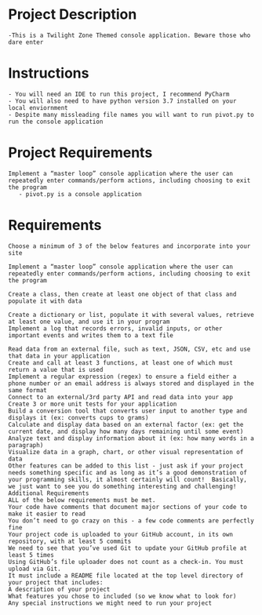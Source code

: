# Project Description
    -This is a Twilight Zone Themed console application. Beware those who dare enter

# Instructions
    - You will need an IDE to run this project, I recommend PyCharm
    - You will also need to have python version 3.7 installed on your local enviornment
    - Despite many missleading file names you will want to run pivot.py to run the console application

# Project Requirements
    Implement a “master loop” console application where the user can repeatedly enter commands/perform actions, including choosing to exit the program
       - pivot.py is a console application
 
 
# Requirements
    Choose a minimum of 3 of the below features and incorporate into your site
    
    Implement a “master loop” console application where the user can repeatedly enter commands/perform actions, including choosing to exit the program
    
    Create a class, then create at least one object of that class and populate it with data
    
    Create a dictionary or list, populate it with several values, retrieve at least one value, and use it in your program
    Implement a log that records errors, invalid inputs, or other important events and writes them to a text file
    
    Read data from an external file, such as text, JSON, CSV, etc and use that data in your application
    Create and call at least 3 functions, at least one of which must return a value that is used
    Implement a regular expression (regex) to ensure a field either a phone number or an email address is always stored and displayed in the same format
    Connect to an external/3rd party API and read data into your app
    Create 3 or more unit tests for your application
    Build a conversion tool that converts user input to another type and displays it (ex: converts cups to grams)
    Calculate and display data based on an external factor (ex: get the current date, and display how many days remaining until some event)
    Analyze text and display information about it (ex: how many words in a paragraph)
    Visualize data in a graph, chart, or other visual representation of data
    Other features can be added to this list - just ask if your project needs something specific and as long as it’s a good demonstration of your programming skills, it almost certainly will count!  Basically, we just want to see you do something interesting and challenging!
    Additional Requirements
    ALL of the below requirements must be met.
    Your code have comments that document major sections of your code to make it easier to read
    You don’t need to go crazy on this - a few code comments are perfectly fine
    Your project code is uploaded to your GitHub account, in its own repository, with at least 5 commits
    We need to see that you’ve used Git to update your GitHub profile at least 5 times
    Using GitHub’s file uploader does not count as a check-in. You must upload via Git. 
    It must include a README file located at the top level directory of your project that includes:
    A description of your project
    What features you chose to included (so we know what to look for)
    Any special instructions we might need to run your project

